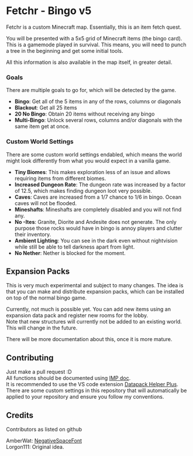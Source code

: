 # Fetchr - Bingo v5

Fetchr is a custom Minecraft map. Essentially, this is an item fetch quest.

You will be presented with a 5x5 grid of Minecraft items (the bingo card).
This is a gamemode played in survival. This means, you will need to punch a tree in the beginning and get some initial tools.

All this information is also available in the map itself, in greater detail.

### Goals
There are multiple goals to go for, which will be detected by the game.

* **Bingo**: Get all of the 5 items in any of the rows, columns or diagonals
* **Blackout**: Get all 25 items
* **20 No Bingo**: Obtain 20 items without receiving any bingo
* **Multi-Bingo**: Unlock several rows, columns and/or diagonals with the same item get at once.

### Custom World Settings
There are some custom world settings endabled, which means the world might look differently from what you would expect in a vanilla game.

* **Tiny Biomes**: This makes exploration less of an issue and allows requiring items from different biomes.
* **Increased Dungeon Rate**: The dungeon rate was increased by a factor of 12.5, which makes finding dungeon loot very possible.
* **Caves**: Caves are increased from a 1/7 chance to 1/6 in bingo. Ocean caves will not be flooded.
* **Mineshafts**: Mineshafts are completely disabled and you will not find any.
* **No -Ites**: Granite, Diorite and Andesite does not generate. The only purpose those rocks would have in bingo is annoy players and clutter their inventory.
* **Ambient Lighting**: You can see in the dark even without nightvision while still be able to tell darkness apart from light.
* **No Nether**: Nether is blocked for the moment.


## Expansion Packs
This is very much experimental and subject to many changes. The idea is that you can make and distribute expansion packs, which can be installed on top of the normal bingo game.

Currently, not much is possible yet. You can add new items using an expansion data pack and register new rooms for the lobby.  
Note that new structures will currently not be added to an existing world. This will change in the future.

There will be more documentation about this, once it is more mature.

## Contributing
Just make a pull request :D  
All functions should be documented using [IMP doc](https://github.com/SPYGlassMC/SPYGlass/wiki/IMP-Doc).  
It is recommended to use the VS code extension [Datapack Helper Plus](https://marketplace.visualstudio.com/items?itemName=SPGoding.datapack-language-server). There are some custom settings in this repository that will automatically be applied to your repository and ensure you follow my conventions.

## Credits
Contributors as listed on github

AmberWat: [NegativeSpaceFont](https://github.com/AmberWat/NegativeSpaceFont/releases)  
Lorgon111: Original idea.
